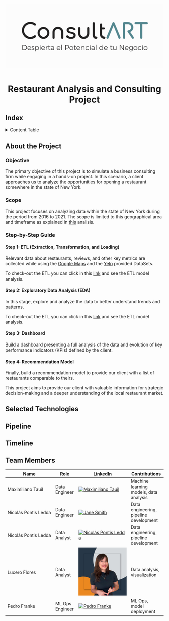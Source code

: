 # <p align="center"> <img src="Images/Logo2.png" alt="Texto Alternativo" width="800"/> </p>

# <h1 align=center> **Restaurant Analysis and Consulting Project** </h1>

## Index

<details>
  <summary>Content Table</summary>
  <ol>
    <li><a href="#Index">Index</a></li>
    <li><a href="#about-the-project">About the Project</a></li>
    <li><a href="#selected-technologies">Selected Technologies</a></li>
    <li><a href="#Pipeline">Project Pipeline</a></li>
    <li><a href="#Timeline">Project Timeline</a></li>
    <li><a href="#team-members">Team Members</a></li>
  </ol>
</details>

## About the Project

### Objective

The primary objective of this project is to simulate a business consulting firm while engaging in a hands-on project. In this scenario, a client approaches us to analyze the opportunities for opening a restaurant somewhere in the state of New York.

### Scope

This project focuses on analyzing data within the state of New York during the period from 2016 to 2021. The scope is limited to this geographical area and timeframe as explained in [this](link) analisis.

### Step-by-Step Guide

#### Step 1: ETL (Extraction, Transformation, and Loading)

Relevant data about restaurants, reviews, and other key metrics are collected while using the [Google Maps](https://drive.google.com/drive/folders/1Wf7YkxA0aHI3GpoHc9Nh8_scf5BbD4DA) and the [Yelp](https://drive.google.com/drive/folders/1TI-SsMnZsNP6t930olEEWbBQdo_yuIZF) provided DataSets.

To check-out the ETL you can click in this [link](/Data%20Engineering/) and see the ETL model analysis.

#### Step 2: Exploratory Data Analysis (EDA)

In this stage, explore and analyze the data to better understand trends and patterns.

To check-out the ETL you can click in this [link](/Data%20Analysis/) and see the ETL model analysis.

#### Step 3: Dashboard

Build a dashboard presenting a full analysis of the data and evolution of key performance indicators (KPIs) defined by the client.

#### Step 4: Recommendation Model

Finally, build a recommendation model to provide our client with a list of restaurants comparable to theirs.

This project aims to provide our client with valuable information for strategic decision-making and a deeper understanding of the local restaurant market.

## Selected Technologies



## Pipeline



## Timeline



## Team Members

| Name                 | Role               | LinkedIn                                      | Contributions                         |
| -------------------- | -----------------  | --------------------------------------------- | ------------------------------------- |
| Maximiliano Tauil    | Data Engineer    | [![Maximiliano Tauil](link_to_image)]([https://www.linkedin.com/in/johndoe/](https://www.linkedin.com/in/maximiliano-tauil-3a0010252/)) | Machine learning models, data analysis |
| Nicolás Pontis Ledda | Data Engineer      | [![Jane Smith](link_to_image)](https://www.linkedin.com/in/janesmith/) | Data engineering, pipeline development |
| Nicolás Pontis Ledda | Data Analyst      | [![Nicolás Pontis Ledda](link_to_image)]([https://www.linkedin.com/in/janesmith/](https://www.linkedin.com/in/nicol%C3%A1s-pontis-ledda-8a8083197/)) | Data engineering, pipeline development |
| Lucero Flores        | Data Analyst       | [![Lucero Flores](Images/Lucero.jpg)]([https://www.linkedin.com/in/alexjohnson/](https://www.linkedin.com/in/lucerofa/)) | Data analysis, visualization          |
| Pedro Franke         | ML Ops Engineer    | [![Pedro Franke](link_to_image)](https://www.linkedin.com/in/sarahwilliams/) | ML Ops, model deployment              |



